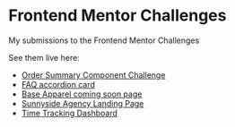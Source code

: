 # Frontend Mentor Challenges
My submissions to the Frontend Mentor Challenges
  
See them live here:
  
* [Order Summary Component Challenge](https://hopeful-snyder-de3e06.netlify.app)
* [FAQ accordion card](https://flamboyant-pasteur-986ce0.netlify.app/)
* [Base Apparel coming soon page](https://wonderful-lalande-92aa8d.netlify.app/)
* [Sunnyside Agency Landing Page](https://youthful-thompson-0a66b9.netlify.app/)
* [Time Tracking Dashboard](https://affectionate-shirley-5af682.netlify.app/)
